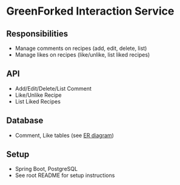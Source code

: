 # GreenForked Interaction Service

## Responsibilities
- Manage comments on recipes (add, edit, delete, list)
- Manage likes on recipes (like/unlike, list liked recipes)

## API
- Add/Edit/Delete/List Comment
- Like/Unlike Recipe
- List Liked Recipes

## Database
- Comment, Like tables (see [ER diagram](../../diagrams/er-diagram.png))

## Setup
- Spring Boot, PostgreSQL
- See root README for setup instructions 